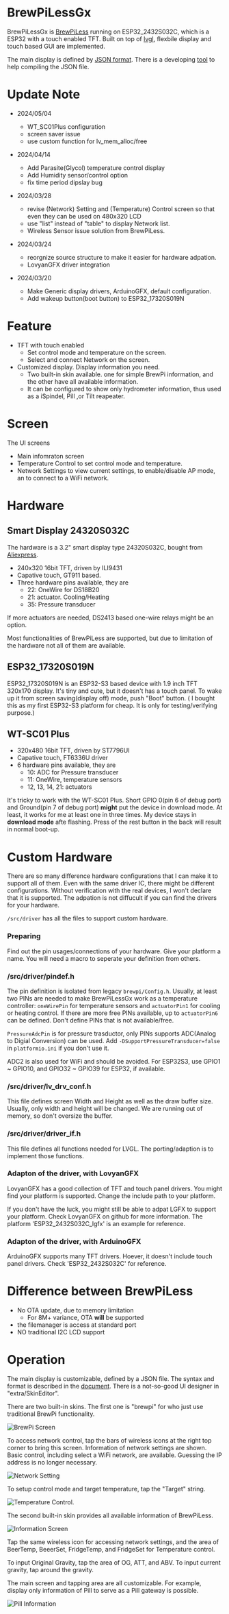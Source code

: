 # BrewPiLessGx

BrewPiLessGx is [BrewPiLess](https://github.com/vitotai/BrewPiLess) running on ESP32_2432S032C, which is a ESP32 with a touch enabled TFT. Built on top of [lvgl](https://lvgl.io), flexbile display and touch based GUI are implemented.

The main display is defined by [JSON format](doc/skin.md). There is a developing [tool](https://www.vito.tw/BrewPiLessGx/extra/SkinEditor) to help compiling the JSON file.

# Update Note
- 2024/05/04
    - WT_SC01Plus configuration
    - screen saver issue
    - use custom function for lv_mem_alloc/free
- 2024/04/14
    - Add Parasite(Glycol) temperature control display
    - Add Humidity sensor/control option
    - fix time period dipslay bug
- 2024/03/28
    - revise (Network) Setting and (Temperature) Control screen so that even they can be used on 480x320 LCD
    - use "list" instead of "table" to display Network list.
    - Wireless Sensor issue solution from BrewPiLess.

- 2024/03/24
    - reorgnize source structure to make it easier for hardware adpation.
    - LovyanGFX driver integration

- 2024/03/20
    - Make Generic display drivers, ArduinoGFX, default configuration.
    - Add wakeup button(boot button) to ESP32_17320S019N

# Feature

- TFT with touch enabled
    - Set control mode and temperature on the screen.
    - Select and connect Network on the screen.
- Customized display. Display information you need.
    - Two built-in skin available. one for simple BrewPi information, and the other have all available information.
    - It can be configured to show only hydrometer information, thus used as a iSpindel, Pill ,or Tilt reapeater.

# Screen
The UI screens
- Main infomraton screen
- Temperature Control
    to set control mode and temperature.
- Network Settings
    to view current settings, to enable/disable AP mode, an to connect to a WiFi network.

# Hardware
## Smart Display 24320S032C
The hardware is a 3.2" smart display type 24320S032C, bought from [Aliexpress](https://www.aliexpress.com/item/1005005138982767.html).

- 240x320 16bit TFT, driven by ILI9431
- Capative touch, GT911 based.
- Three hardware pins available, they are
    - 22: OneWire for DS18B20
    - 21: actuator. Cooling/Heating
    - 35: Pressure transducer

If more actuators are needed, DS2413 based one-wire relays might be an option.


Most functionalities of BrewPiLess are supported, but due to limitation of the hardware not all of them are available.

## ESP32_17320S019N
ESP32_17320S019N is an ESP32-S3 based device with 1.9 inch TFT 320x170 display. It's tiny and cute, but it doesn't has a touch panel. To wake up it from screen saving(display off) mode, push "Boot" button.
( I bought this as my first ESP32-S3 platform for cheap. It is only for testing/verifying purpose.)

## WT-SC01 Plus
- 320x480 16bit TFT, driven by ST7796UI
- Capative touch, FT6336U driver
- 6 hardware pins available, they are
    - 10: ADC for Pressure transducer
    - 11: OneWire, temperature sensors
    - 12, 13, 14, 21: actuators

It's tricky to work with the WT-SC01 Plus. Short GPIO 0(pin 6 of debug port) and Ground(pin 7 of debug port) **might** put the device in download mode. At least, it works for me at least one in three times. My device stays in **download mode** afte flashing. Press of the rest button in the back will result in normal boot-up.

# Custom Hardware
There are so many difference hardware configurations that I can make it to support all of them. Even with the same driver IC, there might be different configurations. Without verification with the real devices, I won't declare that it is supported. The adpation is not diffucult if you can find the drivers for your hardware.

`/src/driver` has all the files to support custom hardware.

### Preparing
Find out the pin usages/connections of your hardware. Give your platform a name. You will need a macro to seperate your definition from others.

### /src/driver/pindef.h
The pin definition is isolated from legacy `brewpi/Config.h`. Usually, at least two PINs are needed to make BrewPiLessGx work as a temperature controller: `oneWirePin` for temperature sensors and `actuatorPin1` for cooling or heating control. If there are more free PINs available, up to `actuatorPin6` can be defined. Don't define PINs that is not available/free.

`PressureAdcPin` is for pressure trasductor, only PINs supports ADC(Analog to Digial Conversion) can be used. Add `-DSupportPressureTransducer=false` in `platformio.ini` if you don't use it.

ADC2 is also used for WiFi and should be avoided. For ESP32S3, use GPIO1 ~ GPIO10, and GPIO32 ~ GPIO39 for ESP32, if available.

### /src/driver/lv_drv_conf.h
This file defines screen Width and Height as well as the draw buffer size. Usually, only width and height will be changed. We are running out of memory, so don't oversize the buffer.

### /src/driver/driver_if.h
This file defines all functions needed for LVGL. The porting/adaption is to implement those functions.

### Adapton of the driver, with LovyanGFX
LovyanGFX has a good collection of TFT and touch panel drivers. You might find your platform is supported. Change the include path to your platform. 

If you don't have the luck, you might still be able to adpat LGFX to support your platform. Check LovyanGFX on github for more information. The platform 'ESP32_2432S032C_lgfx' is an example for reference.

### Adapton of the driver, with ArduinoGFX
ArduinoGFX supports many TFT drivers. Hoever, it doesn't include touch panel drivers. Check 'ESP32_2432S032C' for reference.


# Difference between BrewPiLess

- No OTA update, due to memory limitation
    - For 8M+ variance, OTA **will** be supported
- the filemanager is access at standard port
- NO traditional I2C LCD support

# Operation
The main display is customizable, defined by a JSON file. The syntax and format is described in the [document](doc/skin.md). There is a not-so-good UI designer in "extra/SkinEditor".

There are two built-in skins. The first one is "brewpi" for who just use traditional BrewPi functionality. 

![BrewPi Screen](doc/img/main_brewpi.jpg)

To access network control, tap the bars of wireless icons at the right top corner to bring this screen. Information of network settings are shown. Basic control, including select a WiFi network, are available. Guessing the IP address is no longer necessary.

![Network Setting](doc/img/network_setting.jpg)

To setup control mode and target temperature, tap the "Target" string. 

![Temperature Control](doc/img/tempcontrol.jpg).

The second built-in skin provides all available information of BrewPiLess.

![Information Screen](doc/img/main_information.jpg)

Tap the same wireless icon for accessing network settings, and the area of BeerTemp, BeeerSet, FridgeTemp, and FridgeSet for Temperature control.

To input Original Gravity, tap the area of OG, ATT, and ABV. To input current gravity, tap around the gravity.

The main screen and tapping area are all customizable. For example, display only information of Pill to serve as a Pill gateway is possible.

![Pill Information](doc/img/main_pill.jpg)

